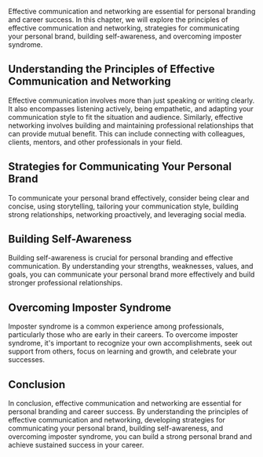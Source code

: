 
Effective communication and networking are essential for personal branding and career success. In this chapter, we will explore the principles of effective communication and networking, strategies for communicating your personal brand, building self-awareness, and overcoming imposter syndrome.

Understanding the Principles of Effective Communication and Networking
----------------------------------------------------------------------

Effective communication involves more than just speaking or writing clearly. It also encompasses listening actively, being empathetic, and adapting your communication style to fit the situation and audience. Similarly, effective networking involves building and maintaining professional relationships that can provide mutual benefit. This can include connecting with colleagues, clients, mentors, and other professionals in your field.

Strategies for Communicating Your Personal Brand
------------------------------------------------

To communicate your personal brand effectively, consider being clear and concise, using storytelling, tailoring your communication style, building strong relationships, networking proactively, and leveraging social media.

Building Self-Awareness
-----------------------

Building self-awareness is crucial for personal branding and effective communication. By understanding your strengths, weaknesses, values, and goals, you can communicate your personal brand more effectively and build stronger professional relationships.

Overcoming Imposter Syndrome
----------------------------

Imposter syndrome is a common experience among professionals, particularly those who are early in their careers. To overcome imposter syndrome, it's important to recognize your own accomplishments, seek out support from others, focus on learning and growth, and celebrate your successes.

Conclusion
----------

In conclusion, effective communication and networking are essential for personal branding and career success. By understanding the principles of effective communication and networking, developing strategies for communicating your personal brand, building self-awareness, and overcoming imposter syndrome, you can build a strong personal brand and achieve sustained success in your career.

